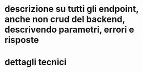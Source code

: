 # descrizione su tutti gli endpoint, anche non crud del backend, descrivendo parametri, errori e risposte
# dettagli tecnici